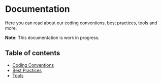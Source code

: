# Documentation

Here you can read about our coding conventions, best practices, tools and more.

**Note:** This documentation is work in progress.

## Table of contents

- [Coding Conventions](./01-coding-conventions.md)
- [Best Practices](./02-best-pratices.md)
- [Tools](./03-tools.md)

